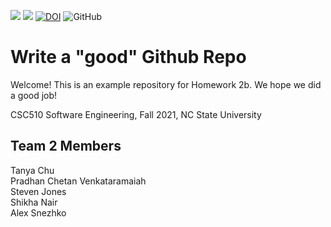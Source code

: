 <a href="https://github.com/shikhanair/team2-hw2b/actions"><img src="https://github.com/shikhanair/team2-hw2b/actions/workflows/unit-tests.yml/badge.svg"></a>
<a href="https://github.com/shikhanair/team2-hw2b/actions"><img src="https://github.com/shikhanair/team2-hw2b/actions/workflows/build.yml/badge.svg"></a>
<a href="https://zenodo.org/badge/latestdoi/401469026"><img src="https://zenodo.org/badge/401469026.svg" alt="DOI"></a>
![GitHub](https://img.shields.io/github/license/shikhanair/team2-hw2b)

# Write a "good" Github Repo
Welcome! This is an example repository for Homework 2b. We hope we did a good job!

CSC510 Software Engineering, Fall 2021, NC State University
## Team 2 Members 
Tanya Chu  
Pradhan Chetan Venkataramaiah  
Steven Jones  
Shikha Nair  
Alex Snezhko 
